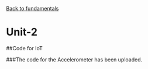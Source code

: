 
[Back to fundamentals](https://github.com/kschellack/cyber/blob/master/fundamentals.md)


# Unit-2

##Code for IoT

###The code for the Accelerometer has been uploaded.  
